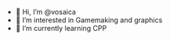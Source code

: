 - 👋 Hi, I’m @vosaica
- 👀 I’m interested in Gamemaking and graphics
- 🌱 I’m currently learning CPP

<!---
vosaica/vosaica is a ✨ special ✨ repository because its `README.md` (this file) appears on your GitHub profile.
You can click the Preview link to take a look at your changes.
--->

